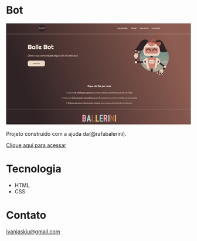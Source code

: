 # Bot

![preview](./.github/bot.png)

Projeto construido com a ajuda da(@rafabalerini).

[Clique aqui para acessar](https://ivan-jaskiu.github.io/BOT)

# Tecnologia
- HTML
- CSS

# Contato
ivanjaskiu@gmail.com



 
